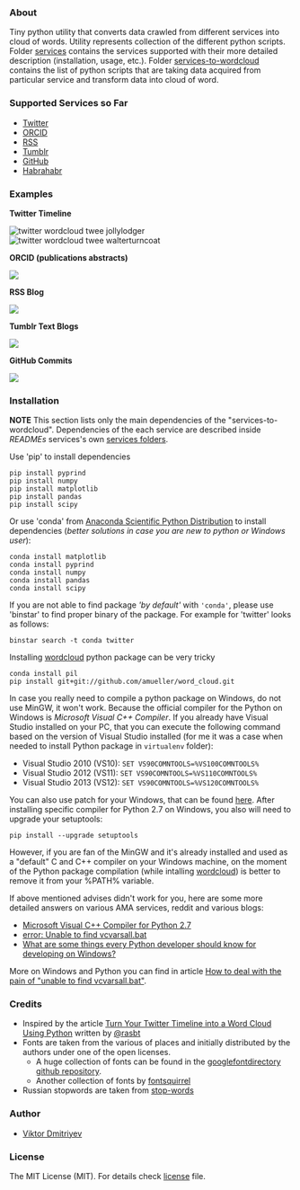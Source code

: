 ### About

Tiny python utility that converts data crawled from different services into cloud of words. Utility represents collection of the different python scripts. Folder [services](services) contains the services supported with their more detailed description (installation, usage, etc.). Folder [services-to-wordcloud](services-to-wordcloud) contains the list of python scripts that are taking data acquired from particular service and transform data into  cloud of word.

### Supported Services so Far

* [Twitter](https://twitter.com/)
* [ORCID](http://orcid.org/)
* [RSS](http://en.wikipedia.org/wiki/RSS)
* [Tumblr](https://www.tumblr.com/)
* [GitHub](https://github.com/)
* [Habrahabr](http://habrahabr.ru/)

### Examples

**Twitter Timeline**

![twitter wordcloud twee jollylodger](./examples/twitter-wordcloud-twee-jollylodger-regular-square-mask-black.png)
![twitter wordcloud twee walterturncoat](./examples/twitter-wordcloud-twee-walterturncoat-twitter-mask-white.png)

**ORCID (publications abstracts)**


![](./examples/orcid-wordcloud-arvo-regular-r-and-d-black.png)


**RSS Blog**


![](./examples/rss-wordcloud-ribeye-regular-rss-mask-white.png)


**Tumblr Text Blogs**

![](./examples/tumblr-wordcloud-eater-regular-square-mask-black.png)

**GitHub Commits**

![](./examples/github-wordcloud-jollylodger-regular-github-logo-inverted-mask-black.png)

### Installation

**NOTE** This section lists only the main dependencies of the "services-to-wordcloud". Dependencies of the each service are described inside *READMEs* services's own [services folders](services).

Use 'pip' to install dependencies
```
pip install pyprind
pip install numpy
pip install matplotlib
pip install pandas
pip install scipy
```

Or use 'conda' from [Anaconda Scientific Python Distribution](https://store.continuum.io/cshop/anaconda/) to install dependencies (*better solutions in case you are new to python or Windows user*):
```
conda install matplotlib
conda install pyprind
conda install numpy
conda install pandas
conda install scipy
```

If you are not able to find package *'by default'* with ```'conda'```, please use 'binstar' to find proper binary of the package.
For example for 'twitter' looks as follows:
```
binstar search -t conda twitter
```

Installing [wordcloud](https://github.com/amueller/word_cloud) python package can be very tricky

```
conda install pil
pip install git+git://github.com/amueller/word_cloud.git
```

In case you really need to compile a python package on Windows, do not use MinGW, it won't work. Because the official compiler for the Python on Windows is *Microsoft Visual C++ Compiler*. If you already have Visual Studio installed on your PC, that you can execute the following command based on the version of Visual Studio installed (for me it was a case when needed to install Python package in ```virtualenv``` folder):

* Visual Studio 2010 (VS10): ```SET VS90COMNTOOLS=%VS100COMNTOOLS%```
* Visual Studio 2012 (VS11): ```SET VS90COMNTOOLS=%VS110COMNTOOLS%```
* Visual Studio 2013 (VS12): ```SET VS90COMNTOOLS=%VS120COMNTOOLS%```

You can also use patch for your Windows, that can be found [here](http://www.microsoft.com/en-us/download/details.aspx?id=44266). After installing specific compiler for Python 2.7 on Windows, you also will need to upgrade your setuptools:
```
pip install --upgrade setuptools
```

However, if you are fan of the MinGW and it's already installed and used as a "default" C and C++ compiler on your Windows machine, on the moment of the Python package compilation (while intalling [wordcloud](https://github.com/amueller/word_cloud)) is better to remove it from your %PATH% variable.

If above mentioned advises didn't work for you, here are some more detailed answers on various AMA services, reddit and various blogs:
* [Microsoft Visual C++ Compiler for Python 2.7](http://stackoverflow.com/questions/26140192/microsoft-visual-c-compiler-for-python-2-7)
* [error: Unable to find vcvarsall.bat](http://stackoverflow.com/questions/2817869/error-unable-to-find-vcvarsall-bat)
* [What are some things every Python developer should know for developing on Windows?](https://www.reddit.com/r/Python/comments/3anuxz/what_are_some_things_every_python_developer/)

More on Windows and Python you can find in article [How to deal with the pain of "unable to find vcvarsall.bat"](https://blogs.msdn.microsoft.com/pythonengineering/2016/04/11/unable-to-find-vcvarsall-bat/).

### Credits

* Inspired by the article [Turn Your Twitter Timeline into a Word Cloud Using Python](http://sebastianraschka.com/Articles/2014_twitter_wordcloud.html#A.-Downloading-Your-Twitter-Timeline-Tweets) written by [@rasbt](https://github.com/rasbt)
* Fonts are taken from the various of places and initially distributed by the authors under one of the open licenses.
	- A huge collection of fonts can be found in the [googlefontdirectory github repository](https://github.com/w0ng/googlefontdirectory).
	- Another collection of fonts by [fontsquirrel](http://www.fontsquirrel.com/fonts/)
* Russian stopwords are taken from [stop-words](https://code.google.com/p/stop-words/)


### Author

* [Viktor Dmitriyev](https://github.com/vdmitriyev)

###  License

The MIT License (MIT). For details check [license](LICENSE) file.
